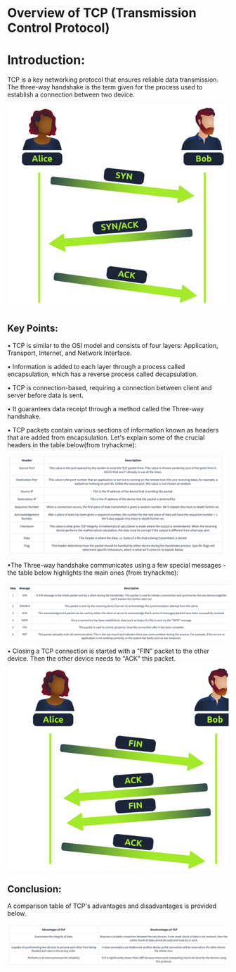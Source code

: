 # Overview of TCP (Transmission Control Protocol) 

# Introduction: 
TCP is a key networking protocol that ensures reliable data transmission. 
The three-way handshake is the term given for the process used to establish a connection between two device.

![alt text](image-6.png)

## Key Points: 

• TCP is similar to the OSI model and consists of four layers: Application, Transport, Internet, and Network Interface. 

• Information is added to each layer through a process called encapsulation, which has a reverse process called decapsulation. 

• TCP is connection-based, requiring a connection between client and server before data is sent. 

• It guarantees data receipt through a method called the Three-way handshake. 

• TCP packets contain various sections of information known as headers that are added from encapsulation. Let's explain some of the crucial headers in the table below(from tryhackme):


![alt text](image-3.png)

•The Three-way handshake communicates using a few special messages - the table below highlights the main ones (from tryhackme):

![alt text](image-4.png)

• Closing a TCP connection is started with a "FIN" packet to the other device. Then  the other device needs to "ACK" this packet.
![alt text](image-7.png)

## Conclusion: 
A comparison table of TCP's advantages and disadvantages is provided below.

![alt text](image-5.png)
